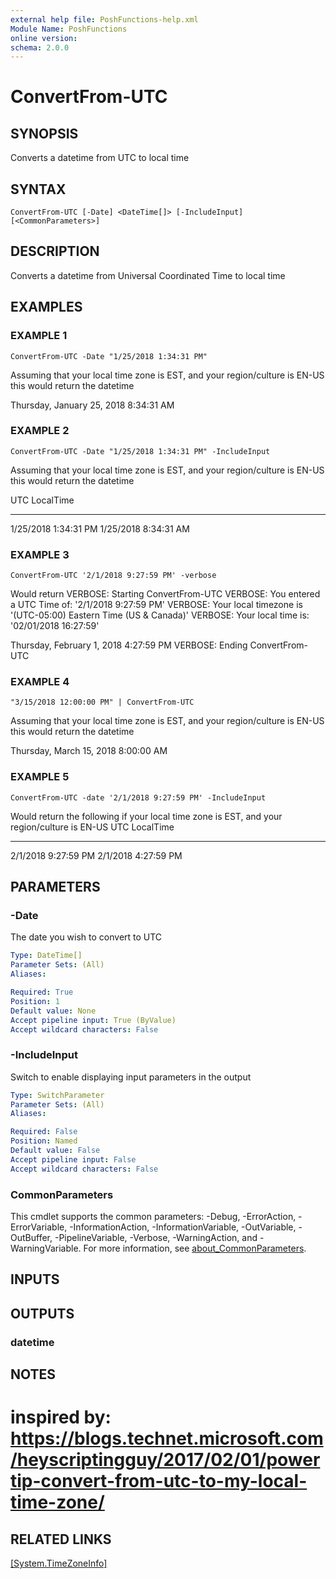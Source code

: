 ```yaml
---
external help file: PoshFunctions-help.xml
Module Name: PoshFunctions
online version:
schema: 2.0.0
---
```


# ConvertFrom-UTC

## SYNOPSIS
Converts a datetime from UTC to local time

## SYNTAX

```
ConvertFrom-UTC [-Date] <DateTime[]> [-IncludeInput] [<CommonParameters>]
```

## DESCRIPTION
Converts a datetime from Universal Coordinated Time to local time

## EXAMPLES

### EXAMPLE 1
```
ConvertFrom-UTC -Date "1/25/2018 1:34:31 PM"
```

Assuming that your local time zone is EST, and your region/culture is EN-US this would return the datetime

Thursday, January 25, 2018 8:34:31 AM

### EXAMPLE 2
```
ConvertFrom-UTC -Date "1/25/2018 1:34:31 PM" -IncludeInput
```

Assuming that your local time zone is EST, and your region/culture is EN-US this would return the datetime

UTC                  LocalTime
---                  ---------
1/25/2018 1:34:31 PM 1/25/2018 8:34:31 AM

### EXAMPLE 3
```
ConvertFrom-UTC '2/1/2018 9:27:59 PM' -verbose
```

Would return
VERBOSE: Starting ConvertFrom-UTC
VERBOSE: You entered a UTC Time of:  '2/1/2018 9:27:59 PM'
VERBOSE: Your local timezone is '(UTC-05:00) Eastern Time (US & Canada)'
VERBOSE: Your local time is: '02/01/2018 16:27:59'

Thursday, February 1, 2018 4:27:59 PM
VERBOSE: Ending ConvertFrom-UTC

### EXAMPLE 4
```
"3/15/2018 12:00:00 PM" | ConvertFrom-UTC
```

Assuming that your local time zone is EST, and your region/culture is EN-US this would return the datetime

Thursday, March 15, 2018 8:00:00 AM

### EXAMPLE 5
```
ConvertFrom-UTC -date '2/1/2018 9:27:59 PM' -IncludeInput
```

Would return the following if your local time zone is EST, and your region/culture is EN-US
UTC                 LocalTime
---                 ---------
2/1/2018 9:27:59 PM 2/1/2018 4:27:59 PM

## PARAMETERS

### -Date
The date you wish to convert to UTC

```yaml
Type: DateTime[]
Parameter Sets: (All)
Aliases:

Required: True
Position: 1
Default value: None
Accept pipeline input: True (ByValue)
Accept wildcard characters: False
```

### -IncludeInput
Switch to enable displaying input parameters in the output

```yaml
Type: SwitchParameter
Parameter Sets: (All)
Aliases:

Required: False
Position: Named
Default value: False
Accept pipeline input: False
Accept wildcard characters: False
```

### CommonParameters
This cmdlet supports the common parameters: -Debug, -ErrorAction, -ErrorVariable, -InformationAction, -InformationVariable, -OutVariable, -OutBuffer, -PipelineVariable, -Verbose, -WarningAction, and -WarningVariable. For more information, see [about_CommonParameters](http://go.microsoft.com/fwlink/?LinkID=113216).

## INPUTS

## OUTPUTS

### datetime
## NOTES
# inspired by: https://blogs.technet.microsoft.com/heyscriptingguy/2017/02/01/powertip-convert-from-utc-to-my-local-time-zone/

## RELATED LINKS

[[System.TimeZoneInfo]]()

